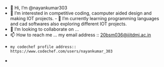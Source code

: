 - 👋 Hi, I’m @nayankumar303
- 👀 I’m interested in competitive coding, caomputer aided design  and  making IOT projects. - 🌱 I’m currently learning programming languages and cad softwares also exploring different IOT projects.
- 💞️ I’m looking to collaborate on ...
- 📫 How to reach me ... my email address :: 20bsm036@iiitdmj.ac.in 
-     my codechef profile address:: https://www.codechef.com/users/nayankumar_303
- 

<!---
nayankumar303/nayankumar303 is a ✨ special ✨ repository because its `README.md` (this file) appears on your GitHub profile.
You can click the Preview link to take a look at your changes.
--->
